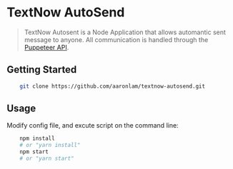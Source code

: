 # TextNow AutoSend

> TextNow Autosent is a Node Application that allows automantic sent message to anyone. All communication is handled through the [Puppeteer API](https://github.com/puppeteer/puppeteer/blob/v2.1.1/docs/api.md).

## Getting Started

```bash
    git clone https://github.com/aaronlam/textnow-autosend.git
```

## Usage

Modify config file, and excute script on the command line:

```bash
    npm install
    # or "yarn install"
    npm start
    # or "yarn start"
```
